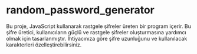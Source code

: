 # random_password_generator
Bu proje, JavaScript kullanarak rastgele şifreler üreten bir program içerir. Bu şifre üretici, kullanıcıların güçlü ve rastgele şifreler oluşturmasına yardımcı olmak için tasarlanmıştır. İhtiyacınıza göre şifre uzunluğunu ve kullanılacak karakterleri özelleştirebilirsiniz.
